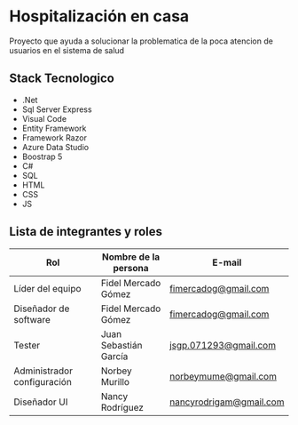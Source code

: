 # Hospitalización en casa

Proyecto que ayuda a solucionar la problematica de la poca atencion de usuarios en el sistema de salud

## Stack Tecnologico

- .Net
- Sql Server Express
- Visual Code
- Entity Framework
- Framework Razor
- Azure Data Studio
- Boostrap 5
- C#
- SQL
- HTML
- CSS
- JS

## Lista de integrantes y roles

| Rol                         | Nombre de la persona   | E-mail                  |
| --------------------------- | ---------------------- | ----------------------- |
| Líder del equipo            | Fidel Mercado Gómez    | fimercadog@gmail.com    |
| Diseñador de software       | Fidel Mercado Gómez    | fimercadog@gmail.com    |
| Tester                      | Juan Sebastián García  | jsgp.071293@gmail.com   |
| Administrador configuración | Norbey Murillo         | norbeymume@gmail.com    |
| Diseñador UI                | Nancy Rodríguez        | nancyrodrigam@gmail.com |
